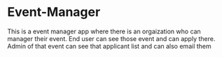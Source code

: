 # Event-Manager
This is a event manager app where there is an orgaization who can manager their event. 
End user can see those event and can apply there. Admin of that event can see that applicant list and can also email them
